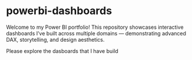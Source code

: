 # powerbi-dashboards
Welcome to my Power BI portfolio!   This repository showcases interactive dashboards I’ve built across multiple domains — demonstrating advanced DAX, storytelling, and design aesthetics.  

Please explore the dasboards that I have build
